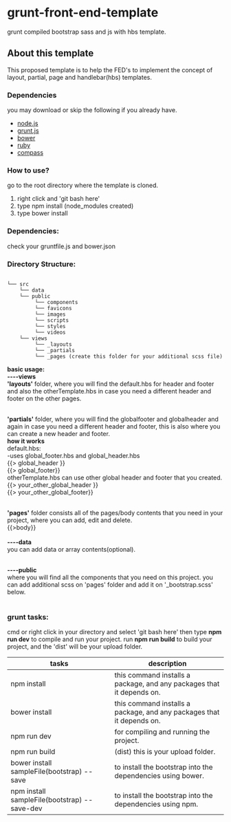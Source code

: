 # grunt-front-end-template
grunt compiled bootstrap sass and js with hbs template.

<h2>About this template</h2>
<p>This proposed template is to help the FED's to implement the concept of layout, partial, page and handlebar(hbs) templates.</p>

### Dependencies <br>
you may download or skip the following if you already have.
- [node.js](http://nodejs.org/) <br>
- [grunt.js](http://gruntjs.com/) <br>
- [bower](https://bower.io/) <br>
- [ruby](http://rubyinstaller.org/) <br>
- [compass](http://compass-style.org/install/) <br>

### How to use?<br>
go to the root directory where the template is cloned.
<ol>
<li>right click and 'git bash here'</li>
<li>type npm install (node_modules created)</li>
<li>type bower install</li>
</ol>

### Dependencies:<br>
check your gruntfile.js and bower.json

### Directory Structure:<br>
<pre><code>
└── src
    └── data
    └── public
         └── components
         └── favicons
         └── images
         └── scripts 
         └── styles 
         └── videos 
    └── views
         └── _layouts
         └── _partials
         └── _pages (create this folder for your additional scss file)
</code></pre>

<strong>basic usage:</strong><br>
<strong>----views</strong><br>
<strong>'layouts'</strong> folder, where you will find the default.hbs for header and footer and also the otherTemplate.hbs in case you need a different header and footer on the other pages.<br><br>

<strong>'partials'</strong> folder, where you will find the globalfooter and globalheader and again in case you need a different header and footer, this is also where you can create a new header and footer.<br>
     <strong>how it works</strong><br>
     default.hbs:<br>
     -uses global_footer.hbs and global_header.hbs<br>
     {{> global_header }}<br>
     {{> global_footer}}<br>
     otherTemplate.hbs can use other global header and footer that you created.<br>
     {{> your_other_global_header }}<br>
     {{> your_other_global_footer}}<br><br>
     
<strong>'pages'</strong> folder consists all of the pages/body contents that you need in your project, where you can add, edit and delete.<br>
{{>body}}<br><br>
<strong>----data</strong><br>
you can add data or array contents(optional).<br><br>

<strong>----public</strong><br>
where you will find all the components that you need on this project. you can add additional scss on 'pages' folder  and add it on '_bootstrap.scss' below.<br><br>

### grunt tasks:<br>
cmd or right click in your directory and select 'git bash here' then type <strong>npm run dev</strong> to compile and run your project.
run <strong>npm run build</strong> to build your project, and the 'dist' will be your upload folder.

| tasks  | description |
| ------------- | ------------- |
| npm install  | this command installs a package, and any packages that it depends on. |
| bower install  | this command installs a package, and any packages that it depends on.  |
| npm run dev  | for compiling and running the project.  |
| npm run build  | (dist) this is your upload folder.  |
| bower install sampleFile(bootstrap) --save | to install the bootstrap into the dependencies using bower.  |
| npm install sampleFile(bootstrap) --save-dev | to install the bootstrap into the dependencies using npm.  |

